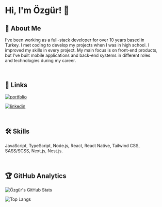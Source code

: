 
# Hi, I'm Özgür! 👋

## 🚀 About Me
I’ve been working as a full-stack developer for over 10 years based in Turkey. I met coding to develop my projects when I was in high school. I improved my skills in every project. My main focus is on front-end products, but I’ve built mobile applications and back-end systems in different roles and technologies during my career.

<br />

## 🔗 Links
[![portfolio](https://img.shields.io/badge/my_portfolio-000?style=for-the-badge&logo=ko-fi&logoColor=white)](https://ozgursagiroglu.com/)

[![linkedin](https://img.shields.io/badge/linkedin-0A66C2?style=for-the-badge&logo=linkedin&logoColor=white)](https://www.linkedin.com/in/ozgursagiroglu/)

<br />


## 🛠 Skills
JavaScript, TypeScript, Node.js, React, React Native, Tailwind CSS, SASS/SCSS, Next.js, Nest.js.

<br />


## 🏆 GitHub Analytics

![Özgür's GitHub Stats](https://github-readme-stats.vercel.app/api?username=ozgursagiroglu&show_icons=true&theme=onedark&include_all_commits=true&count_private=true)

![Top Langs](https://github-readme-stats.vercel.app/api/top-langs/?username=ozgursagiroglu&layout=compact&theme=onedark&langs_count=6&include_all_commits=true&hide=java,C%2B%2B,Objective-C%2B%2B,Objective-C,Makefile,Ruby,Starlark,Shell)